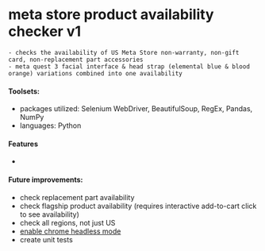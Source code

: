 # meta store product availability checker v1
```
- checks the availability of US Meta Store non-warranty, non-gift card, non-replacement part accessories
- meta quest 3 facial interface & head strap (elemental blue & blood orange) variations combined into one availability
```

#### Toolsets:
- packages utilized: Selenium WebDriver, BeautifulSoup, RegEx, Pandas, NumPy
- languages: Python

#### Features
- 
#### Future improvements:
- check replacement part availability
- check flagship product availability (requires interactive add-to-cart click to see availability)
- check all regions, not just US
- [enable chrome headless mode](https://stackoverflow.com/questions/46920243/how-to-configure-chromedriver-to-initiate-chrome-browser-in-headless-mode-throug/49582462#49582462)
- create unit tests
